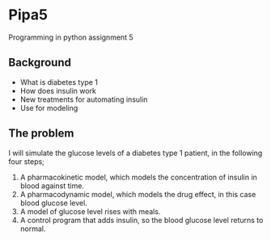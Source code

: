 # Pipa5
Programming in python assignment 5
## Background
* What is diabetes type 1
* How does insulin work
* New treatments for automating insulin
* Use for modeling
   
## The problem
I will simulate the glucose levels of a diabetes type 1 patient, in the following four steps;
1.	A pharmacokinetic model, which models the concentration of insulin in blood against time. 
2.	A pharmacodynamic model, which models the drug effect, in this case blood glucose level.
3.	A model of glucose level rises with meals.
4.	A control program that adds insulin, so the blood glucose level returns to normal.
